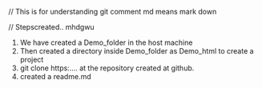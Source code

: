 // This is for understanding git comment
md means mark down

// Stepscreated.. mhdgwu

1. We have created a Demo_folder in the host machine
2. Then created a directory inside Demo_folder as Demo_html to create a project
3. git clone https:.... at the repository created at github.
4. created a readme.md